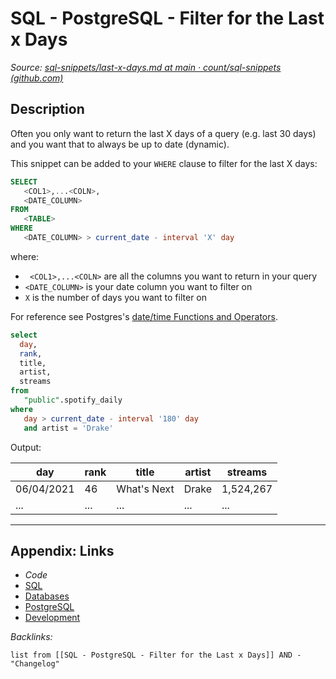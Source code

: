 # SQL - PostgreSQL - Filter for the Last x Days

*Source: [sql-snippets/last-x-days.md at main · count/sql-snippets (github.com)](https://github.com/count/sql-snippets/blob/main/postgres/last-x-days.md)*

## Description

Often you only want to return the last X days of a query (e.g. last 30 days) and you want that to always be up to date (dynamic).

This snippet can be added to your `WHERE` clause to filter for the last X days:

````sql
SELECT
   <COL1>,...<COLN>,
   <DATE_COLUMN>
FROM
   <TABLE>
WHERE
   <DATE_COLUMN> > current_date - interval 'X' day
````

where:

* ` <COL1>,...<COLN>` are all the columns you want to return in your query
* `<DATE_COLUMN>`  is your date column you want to filter on
* `X` is the number of days you want to filter on

For reference see Postgres's [date/time Functions and Operators](https://www.postgresql.org/docs/8.2/functions-datetime.html).

````sql
select 
  day,
  rank,
  title,
  artist,
  streams
from 
   "public".spotify_daily
where 
   day > current_date - interval '180' day
   and artist = 'Drake'
````

Output:

|day|rank|title|artist|streams|
|---|----|-----|------|-------|
|06/04/2021|46|What's Next|Drake|1,524,267|
|...|...|...|...|...|

---

## Appendix: Links

* *Code*
* [SQL](../../../../3-Resources/Tools/Developer%20Tools/Data%20Stack/Procedural%20Languages/SQL.md)
* [Databases](../../../MOCs/Databases.md)
* [PostgreSQL](../../../../3-Resources/Tools/Developer%20Tools/Data%20Stack/Databases/PostgreSQL.md)
* [Development](../../../MOCs/Development.md)

*Backlinks:*

````dataview
list from [[SQL - PostgreSQL - Filter for the Last x Days]] AND -"Changelog"
````
